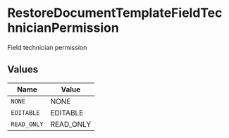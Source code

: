 # RestoreDocumentTemplateFieldTechnicianPermission

Field technician permission


## Values

| Name        | Value       |
| ----------- | ----------- |
| `NONE`      | NONE        |
| `EDITABLE`  | EDITABLE    |
| `READ_ONLY` | READ_ONLY   |